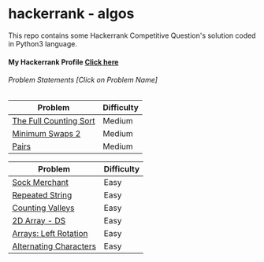 # hackerrank - algos
This repo contains some Hackerrank Competitive Question's solution coded in Python3 language.

#### My Hackerrank Profile [Click here](https://www.hackerrank.com/robinkataria)

###### Problem Statements [Click on Problem Name]

Problem | Difficulty
---- | ----
[The Full Counting Sort](https://www.hackerrank.com/challenges/countingsort4) | Medium
[Minimum Swaps 2](https://www.hackerrank.com/challenges/minimum-swaps-2/) | Medium
[Pairs](https://www.hackerrank.com/challenges/pairs) | Medium

Problem | Difficulty
---- | ----
[Sock Merchant](https://www.hackerrank.com/challenges/sock-merchant/) | Easy
[Repeated String](https://www.hackerrank.com/challenges/repeated-string/) | Easy
[Counting Valleys](https://www.hackerrank.com/challenges/counting-valleys/) | Easy
[2D Array - DS](https://www.hackerrank.com/challenges/2d-array/) | Easy
[Arrays: Left Rotation](https://www.hackerrank.com/challenges/ctci-array-left-rotation) | Easy
[Alternating Characters](https://www.hackerrank.com/challenges/alternating-characters) | Easy
